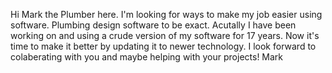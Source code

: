 Hi Mark the Plumber here. I'm looking for ways to make my job easier using software.
Plumbing design software to be exact. Acutally I have been working on and using a crude version of my software for 17 years. 
Now it's time to make it better by updating it to newer technology. 
I look forward to colaberating with you and maybe helping with your projects!
Mark
